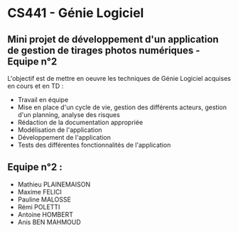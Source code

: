 # CS441 - Génie Logiciel


## Mini projet de développement d'un application de gestion de tirages photos numériques - Equipe n°2

L'objectif est de mettre en oeuvre les techniques de Génie Logiciel acquises en cours et en TD :

* Travail en équipe
* Mise en place d'un cycle de vie, gestion des différents acteurs, gestion d'un planning, analyse des risques
* Rédaction de la documentation appropriée
* Modélisation de l'application
* Développement de l'application
* Tests des différentes fonctionnalités de l'application  

## Equipe n°2 :

* Mathieu PLAINEMAISON
* Maxime FELICI
* Pauline MALOSSE
* Rémi POLETTI
* Antoine HOMBERT
* Anis BEN MAHMOUD
